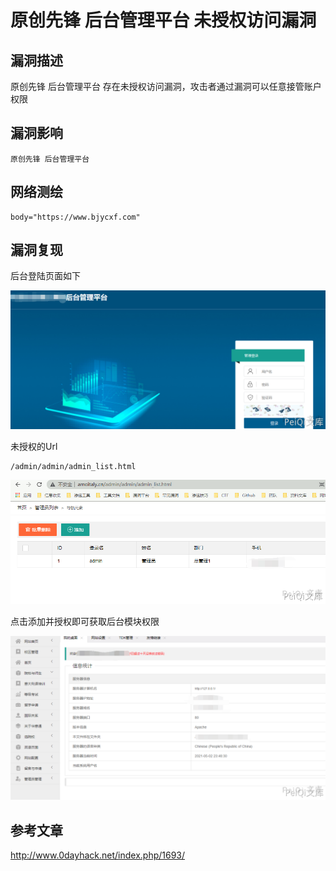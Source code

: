 # 

# 原创先锋 后台管理平台 未授权访问漏洞

## 漏洞描述

原创先锋 后台管理平台 存在未授权访问漏洞，攻击者通过漏洞可以任意接管账户权限

## 漏洞影响

```
原创先锋 后台管理平台
```

## 网络测绘

```
body="https://www.bjycxf.com"
```

## 漏洞复现

后台登陆页面如下

![](./images/202202170900160.png)

未授权的Url

```plain
/admin/admin/admin_list.html
```

![](./images/202202170901271.png)

点击添加并授权即可获取后台模块权限

![](./images/202202170901060.png)

## 参考文章

http://www.0dayhack.net/index.php/1693/
